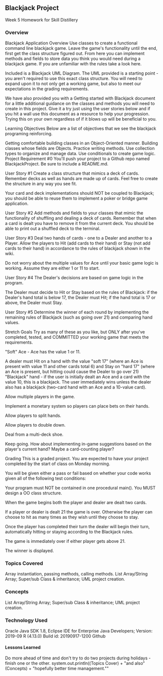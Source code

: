 ## Blackjack Project
Week 5 Homework for Skill Distillery


### Overview
Blackjack
Application Overview
Use classes to create a functional command line blackjack game. Leave the game's functionality until the end, first get the class structure figured out. From here you can implement methods and fields to store data you think you would need during a blackjack game. If you are unfamiliar with the rules take a look here.

Included is a Blackjack UML Diagram. The UML provided is a starting point - you aren't required to use this exact class structure. You will need to expand upon it to not only get a working game, but also to meet our expectations in the grading requirements.

We have also provided you with a Getting started with Blackjack document for a little additional guidance on the classes and methods you will need to create in this project. Give it a try just using the user stories below and if you hit a wall use this document as a resource to help your progression. Trying this on your own regardless of if it blows up will be beneficial to you.

Learning Objectives
Below are a list of objectives that we see the blackjack programing reinforcing.

Getting comfortable building classes in an Object-Oriented manner.
Building classes whose fields are Objects.
Practice writing methods.
Use collection types to organize and manage data.
Use conditionals to create game logic.
Project Requirement #0
You'll push your project to a Github repo named BlackjackProject. Be sure to include a README.md.

User Story #1
Create a class structure that mimics a deck of cards. Remember decks as well as hands are made up of cards. Feel free to create the structure in any way you see fit.

Your card and deck implementations should NOT be coupled to Blackjack; you should be able to reuse them to implement a poker or bridge game application.

User Story #2
Add methods and fields to your classes that mimic the functionality of shuffling and dealing a deck of cards. Remember that when a card is dealt you have to remove it from the current deck. You should be able to print out a shuffled deck to the terminal.

User Story #3
Deal two hands of cards - one to a Dealer and another to a Player. Allow the players to Hit (add cards to their hand) or Stay (not add cards to their hand) in accordance to the rules of blackjack shown in the wiki.

Do not worry about the multiple values for Ace until your basic game logic is working. Assume they are either 1 or 11 to start.

User Story #4
The Dealer's decisions are based on game logic in the program.

The Dealer must decide to Hit or Stay based on the rules of Blackjack: if the Dealer's hand total is below 17, the Dealer must Hit; if the hand total is 17 or above, the Dealer must Stay.

User Story #5
Determine the winner of each round by implementing the remaining rules of Blackjack (such as going over 21) and comparing hand values.

Stretch Goals
Try as many of these as you like, but ONLY after you've completed, tested, and COMMITTED your working game that meets the requirements.

"Soft" Ace - Ace has the value 1 or 11.

A dealer must Hit on a hand with the value "soft 17" (where an Ace is present with value 11 and other cards total 6) and Stay on "hard 17" (where an Ace is present, but hitting could cause the Dealer to go over 21)
"Blackjack" hand - if the user is initially dealt an Ace and a card with the value 10, this is a blackjack. The user immediately wins unless the dealer also has a blackjack (two-card hand with an Ace and a 10-value card).

Allow multiple players in the game.

Implement a monetary system so players can place bets on their hands.

Allow players to split hands.

Allow players to double down.

Deal from a multi-deck shoe.

Keep going. How about implementing in-game suggestions based on the player's current hand? Maybe a card-counting player?

Grading
This is a graded project. You are expected to have your project completed by the start of class on Monday morning.

You will be given either a pass or fail based on whether your code works given all of the following test conditions:

Your program must NOT be contained in one procedural main(). You MUST design a OO class structure.

When the game begins both the player and dealer are dealt two cards.

If a player or dealer is dealt 21 the game is over. Otherwise the player can choose to hit as many times as they wish until they choose to stay.

Once the player has completed their turn the dealer will begin their turn, automatically hitting or staying according to the Blackjack rules.

The game is immediately over if either player gets above 21.

The winner is displayed.


### Topics Covered
Array instantiation, passing methods, calling methods.
List Array/String Array; Super/sub Class & inheritance; UML project creation.

### Concepts

List Array/String Array; Super/sub Class & inheritance; UML project creation.

### Technology Used

Oracle Java SDK 1.8,
Eclipse IDE for Enterprise Java Developers;
Version: 2019-09 R (4.13.0)
Build id: 20190917-1200
Github

#### Lessons Learned
Do more ahead of time and don't try to do two projects during holidays - finish one or the other.
system.out.println((Topics Cover) + "and also" (Concepts) + "hopefully better time management.""

